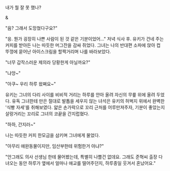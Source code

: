 내가 뭘 잘 못 했나? 

& 

"음? 그래서 도망쳤다구요?" 

"응. 뭔가 굉장히 나쁜 사람이 된 것 같은 기분이었어..." 
저녁 식사 후. 유키가 건네 주는 커피를 받아든 나는 따듯한 머그잔을 감싸 쥐었다. 그녀는 나의 반대편 소파에 앉아 컵 뚜껑에 묻어난 아이스크림을 할짝거리며 나를 바라보았다. 

"너무 갑작스러운 제의라 당황한게 아닐까요?" 

"냐앙~" 

"아쿠~ 우리 하루 왔쪄요~" 

유키는 그녀의 다리 사이를 비비적 거리는 하루를 안아 올려 자신의 무릎 위에 올려 두었다. 
유독 그녀한테 만은 절대로 발톱을 세우지 않는 녀석은 유키의 허벅지 위에서 완벽한 '식빵 자세'를 취해보였다. 
얇은 손가락으로 꼬리 근처를 어루만져주자, 기분이 좋았는지 살랑거리는 꼬리로 그녀의 코끝을 간지럽혔다. 

"하하, 간지러~" 

나는 따듯한 커피 한모금을 삼키며 그녀에게 물었다. 

"아무리 애완동물이지만, 임산부한테 위험한거 아냐?" 

"안그래도 의사 선생님 한테 물어봤는데, 특별히 나쁠건 없데요. 그래도 준혁씨 출장 다녀오는 동안 하루가 옆에서 얼마나 애교를 떨어주던지, 하루종일 웃겨서 혼났어요." 